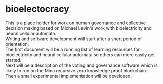 # bioelectocracy
This is a place holder for work on human governance and collective decision making based on Michael Levin's work with bioelectricity and neural cellular automata.  
Writing and software development will start after a short period of orientation.  
The first document will be a running list of learning resources for bioelectricity and neural cellular automata so others can more easily get started.  
Next will be a description of the voting and governance software which is likely to run on the Mina recursive zero knowledge proof blockchain.  
Then a small experimental implementation will be developed.  
